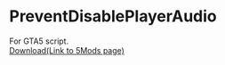 # PreventDisablePlayerAudio  
For GTA5 script.  
 [Download(Link to 5Mods page)](https://www.gta5-mods.com/scripts/prevent-disable-player-pain-audio)
